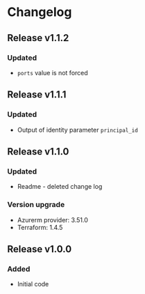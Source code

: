 # Changelog

## Release v1.1.2

### Updated
- `ports` value is not forced
   
## Release v1.1.1

### Updated
- Output of identity parameter `principal_id` 
   
## Release v1.1.0

### Updated
- Readme - deleted change log
### Version upgrade
- Azurerm provider: 3.51.0
- Terraform: 1.4.5

   
## Release v1.0.0

### Added 

- Initial code
   